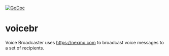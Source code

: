 [![GoDoc](https://godoc.org/github.com/jecoz/voicebr?status.svg)](https://godoc.org/github.com/jecoz/voicebr)
# voicebr
Voice Broadcaster uses https://nexmo.com to broadcast voice messages to a set of recipients.
